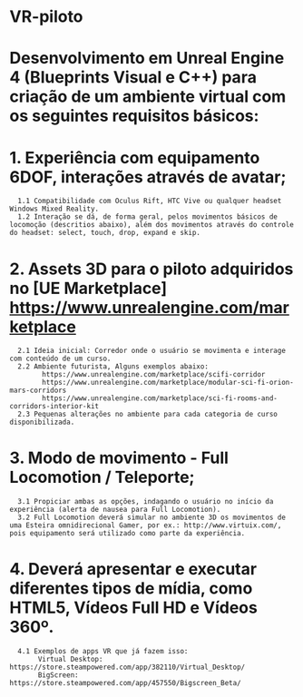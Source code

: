 # VR-piloto

# Desenvolvimento em Unreal Engine 4 (Blueprints Visual e C++) para criação de um ambiente virtual com os seguintes requisitos básicos:

  # 1. Experiência com equipamento 6DOF, interações através de avatar;
      1.1 Compatibilidade com Oculus Rift, HTC Vive ou qualquer headset Windows Mixed Reality.
      1.2 Interação se dá, de forma geral, pelos movimentos básicos de locomoção (descritios abaixo), além dos movimentos através do controle do headset: select, touch, drop, expand e skip.
    
  # 2. Assets 3D para o piloto adquiridos no [UE Marketplace] https://www.unrealengine.com/marketplace
      2.1 Ideia inicial: Corredor onde o usuário se movimenta e interage com conteúdo de um curso.
      2.2 Ambiente futurista, Alguns exemplos abaixo:
            https://www.unrealengine.com/marketplace/scifi-corridor
            https://www.unrealengine.com/marketplace/modular-sci-fi-orion-mars-corridors
            https://www.unrealengine.com/marketplace/sci-fi-rooms-and-corridors-interior-kit
      2.3 Pequenas alterações no ambiente para cada categoria de curso disponibilizada.

  # 3. Modo de movimento - Full Locomotion / Teleporte;
      3.1 Propiciar ambas as opções, indagando o usuário no início da experiência (alerta de nausea para Full Locomotion).
      3.2 Full Locomotion deverá simular no ambiente 3D os movimentos de uma Esteira omnidirecional Gamer, por ex.: http://www.virtuix.com/, pois equipamento será utilizado como parte da experiência.
  
  # 4. Deverá apresentar e executar diferentes tipos de mídia, como HTML5, Vídeos Full HD e Vídeos 360º.
      4.1 Exemplos de apps VR que já fazem isso:
           Virtual Desktop: https://store.steampowered.com/app/382110/Virtual_Desktop/
           BigScreen: https://store.steampowered.com/app/457550/Bigscreen_Beta/
